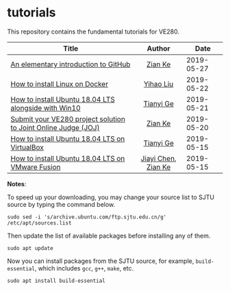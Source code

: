 # tutorials
This repository contains the fundamental tutorials for VE280.

| Title        | Author           | Date  |
| ------------- |:-------------:| ----- |
| [An elementary introduction to GitHub](https://github.com/ve280/tutorials/blob/master/github_introduction.md) | [Zian Ke](https://github.com/zianke) | 2019-05-27 |
| [How to install Linux on Docker](https://github.com/ve280/tutorials/blob/master/ubuntu_installation_docker.md) | [Yihao Liu](https://github.com/tc-imba) | 2019-05-22 |
| [How to install Ubuntu 18.04 LTS alongside with Win10](https://github.com/ve280/tutorials/blob/master/ubuntu_installation_dual_boot.md) | [Tianyi Ge](https://github.com/TimothyGe) | 2019-05-21 |
| [Submit your VE280 project solution to Joint Online Judge (JOJ)](https://github.com/ve280/tutorials/blob/master/joj_project_submission.md) | [Zian Ke](https://github.com/zianke) | 2019-05-20 |
| [How to install Ubuntu 18.04 LTS on VirtualBox](https://github.com/ve280/tutorials/blob/master/ubuntu_installation_virtualbox.md) | [Tianyi Ge](https://github.com/TimothyGe) | 2019-05-15 |
| [How to install Ubuntu 18.04 LTS on VMware Fusion](https://github.com/ve280/tutorials/blob/master/ubuntu_installation_vmware.md) | [Jiayi Chen](https://github.com/Janecjy), [Zian Ke](https://github.com/zianke) | 2019-05-15 |

**Notes**:

To speed up your downloading, you may change your source list to SJTU source by typing the command below.

```
sudo sed -i 's/archive.ubuntu.com/ftp.sjtu.edu.cn/g' /etc/apt/sources.list
```

Then update the list of available packages before installing any of them.

```
sudo apt update
```

Now you can install packages from the SJTU source, for example, `build-essential`, which includes `gcc`, `g++`, `make`, etc.

```
sudo apt install build-essential
```

